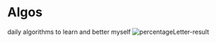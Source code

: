 # Algos
daily algorithms to learn and better myself
![percentageLetter-result](https://github.com/Jaypa92/Algos/assets/96949038/c3efa788-b734-424f-9962-1bd414b81ce3)
